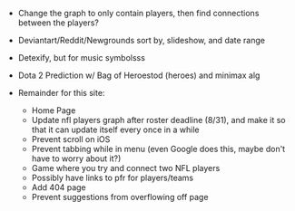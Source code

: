 - Change the graph to only contain players, then find connections between the players?
- Deviantart/Reddit/Newgrounds sort by, slideshow, and date range
- Detexify, but for music symbolsss
- Dota 2 Prediction w/ Bag of Heroestod (heroes) and minimax alg

- Remainder for this site:
  - Home Page
  - Update nfl players graph after roster deadline (8/31), and make it so that it can update itself every once in a while
  - Prevent scroll on iOS
  - Prevent tabbing while in menu (even Google does this, maybe don't have to worry about it?)
  - Game where you try and connect two NFL players
  - Possibly have links to pfr for players/teams
  - Add 404 page
  - Prevent suggestions from overflowing off page